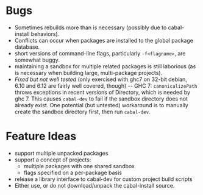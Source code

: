 # Bugs

 - Sometimes rebuilds more than is necessary (possibly due to cabal-install behaviors).
 - Conflicts can occur when packages are installed to the global package database.
 - short versions of command-line flags, particularly `-f<flagname>`, are somewhat buggy.
 - maintaining a sandbox for multiple related packages is still laborious (as is necessary when building large, multi-package projects).
 - *Fixed but not well tested* (only exercised with ghc7 on 32-bit debian, 6.10 and 6.12 are fairly well covered, though) -- GHC 7: `canonicalizePath` throws exceptions in recent versions of Directory, which is needed by ghc 7.  This causes `cabal-dev` to fail if the sandbox directory does not already exist.  One potential (but untested) workaround is to manually create the sandbox directory first, then run `cabal-dev`.

# Feature Ideas
 - support multiple unpacked packages
 - support a concept of projects:
   - multiple packages with one shared sandbox
   - flags specified on a per-package basis
 - release a library interface to cabal-dev for custom project build scripts
 - Either use, or do not download/unpack the cabal-install source.

